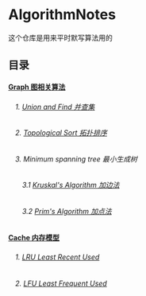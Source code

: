 # AlgorithmNotes

这个仓库是用来平时默写算法用的

## 目录
#### [Graph 图相关算法](https://github.com/gongyisheng/AlgorithmNotes/tree/master/src/main/java/com/orange_yishenggong/algorithm_notes/graph)
######  　1. [Union and Find 并查集](https://github.com/gongyisheng/AlgorithmNotes/blob/master/src/main/java/com/orange_yishenggong/algorithm_notes/graph/UnionFind.java)
######  　2. [Topological Sort 拓扑排序](https://github.com/gongyisheng/AlgorithmNotes/blob/master/src/main/java/com/orange_yishenggong/algorithm_notes/graph/TopologicalSort.java)
######  　3. Minimum spanning tree 最小生成树
######  　　3.1 [Kruskal's Algorithm 加边法](https://github.com/gongyisheng/AlgorithmNotes/blob/master/src/main/java/com/orange_yishenggong/algorithm_notes/graph/Kruskal.java)
######  　　3.2 [Prim's Algorithm 加点法](https://github.com/gongyisheng/AlgorithmNotes/blob/master/src/main/java/com/orange_yishenggong/algorithm_notes/graph/Prim.java)
#### [Cache 内存模型](https://github.com/gongyisheng/AlgorithmNotes/tree/master/src/main/java/com/orange_yishenggong/algorithm_notes/cache)
######  　1. [LRU Least Recent Used](https://github.com/gongyisheng/AlgorithmNotes/blob/master/src/main/java/com/orange_yishenggong/algorithm_notes/cache/LRUCache.java)
######  　2. [LFU Least Frequent Used]()


